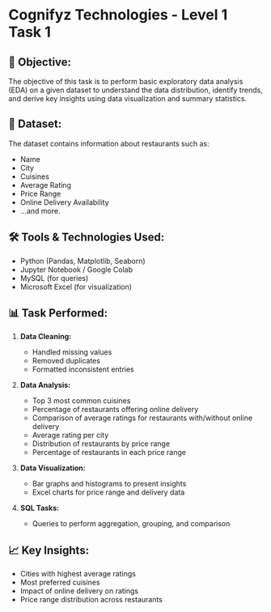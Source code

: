 
# Cognifyz Technologies - Level 1 Task 1

## 🧠 Objective:
The objective of this task is to perform basic exploratory data analysis (EDA) on a given dataset to understand the data distribution, identify trends, and derive key insights using data visualization and summary statistics.

## 📂 Dataset:
The dataset contains information about restaurants such as:
- Name
- City
- Cuisines
- Average Rating
- Price Range
- Online Delivery Availability
- ...and more.

## 🛠️ Tools & Technologies Used:
- Python (Pandas, Matplotlib, Seaborn)
- Jupyter Notebook / Google Colab
- MySQL (for queries)
- Microsoft Excel (for visualization)

## 📊 Task Performed:
1. **Data Cleaning:**
   - Handled missing values
   - Removed duplicates
   - Formatted inconsistent entries

2. **Data Analysis:**
   - Top 3 most common cuisines
   - Percentage of restaurants offering online delivery
   - Comparison of average ratings for restaurants with/without online delivery
   - Average rating per city
   - Distribution of restaurants by price range
   - Percentage of restaurants in each price range

3. **Data Visualization:**
   - Bar graphs and histograms to present insights
   - Excel charts for price range and delivery data

4. **SQL Tasks:**
   - Queries to perform aggregation, grouping, and comparison

## 📈 Key Insights:
- Cities with highest average ratings
- Most preferred cuisines
- Impact of online delivery on ratings
- Price range distribution across restaurants


